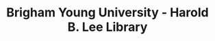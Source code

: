 ---
layout: repo
title: "Brigham Young University - Harold B. Lee Library"
id: 25403
permalink: repos/25403/
---